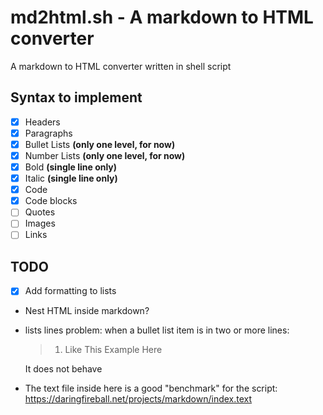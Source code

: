 # md2html.sh - A markdown to HTML converter

A markdown to HTML converter written in shell script

## Syntax to implement

- [x] Headers
- [x] Paragraphs
- [x] Bullet Lists **(only one level, for now)**
- [x] Number Lists **(only one level, for now)**
- [x] Bold **(single line only)**
- [x] Italic **(single line only)**
- [x] Code
- [x] Code blocks
- [ ] Quotes
- [ ] Images
- [ ] Links

## TODO

- [x] Add formatting to lists
- Nest HTML inside markdown?
- lists lines problem: when a bullet list item is in two or more lines:

    >  1. Like This
    >     Example Here
    >

    It does not behave

- The text file inside here is a good "benchmark" for the script: https://daringfireball.net/projects/markdown/index.text
